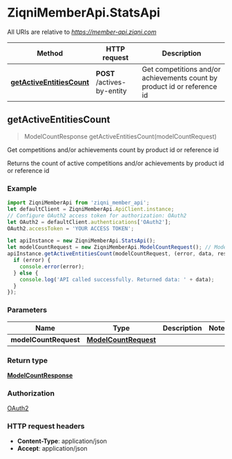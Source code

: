 # ZiqniMemberApi.StatsApi

All URIs are relative to *https://member-api.ziqni.com*

Method | HTTP request | Description
------------- | ------------- | -------------
[**getActiveEntitiesCount**](StatsApi.md#getActiveEntitiesCount) | **POST** /actives-by-entity | Get competitions and/or achievements count by product id or reference id



## getActiveEntitiesCount

> ModelCountResponse getActiveEntitiesCount(modelCountRequest)

Get competitions and/or achievements count by product id or reference id

Returns the count of active competitions and/or achievements by product id or reference id

### Example

```javascript
import ZiqniMemberApi from 'ziqni_member_api';
let defaultClient = ZiqniMemberApi.ApiClient.instance;
// Configure OAuth2 access token for authorization: OAuth2
let OAuth2 = defaultClient.authentications['OAuth2'];
OAuth2.accessToken = 'YOUR ACCESS TOKEN';

let apiInstance = new ZiqniMemberApi.StatsApi();
let modelCountRequest = new ZiqniMemberApi.ModelCountRequest(); // ModelCountRequest | 
apiInstance.getActiveEntitiesCount(modelCountRequest, (error, data, response) => {
  if (error) {
    console.error(error);
  } else {
    console.log('API called successfully. Returned data: ' + data);
  }
});
```

### Parameters


Name | Type | Description  | Notes
------------- | ------------- | ------------- | -------------
 **modelCountRequest** | [**ModelCountRequest**](ModelCountRequest.md)|  | 

### Return type

[**ModelCountResponse**](ModelCountResponse.md)

### Authorization

[OAuth2](../README.md#OAuth2)

### HTTP request headers

- **Content-Type**: application/json
- **Accept**: application/json

